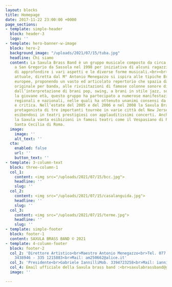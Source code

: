 ```yaml
---
layout: blocks
title: Homepage
date: 2017-11-22 23:00:00 +0000
page_sections:
- template: simple-header
  block: header-3
  logo: ''
- template: hero-banner-w-image
  block: hero-2
  background_image: "/uploads/2021/07/15/tuba.jpg"
  headline: Chi siamo
  content: La Saxula Brass Band è un gruppo musicale composto da circa 25/30 elementi.Nasce
    a San Gregorio da Sassola nel 1998 per iniziativa di alcuni ragazzi desiderosi
    di approfondire i vari aspetti e le diverse forme musicali.<br><br>La formazione
    attuale, diretta dal M° Antonio Menegazzo si ispira alle tipiche Brass Band nord
    europee, proponendo un vasto ed articolato repertorio che spazia dalla musica
    originale per banda, alle rivisitazioni di famose colonne sonore di celebri film,
    dall’interpretazione di brani pop, swing, a brani in stile jazz, solistici e classici.<br><br>Nonostante
    la giovane età, questo gruppo ha partecipato a numerose manifestazioni musicali
    regionali e nazionali, nelle quali ha ottenuto unanimi consensi da parte di pubblico
    e critica. Nell’estate del 2005 e del 2006 e nel 2008 la Saxula Brass Band è stata
    protagonista di tre importanti tournèe in varie città del New Jersey (U.S.A.)
    esibendosi in teatri prestigiosi con applauditissimi concerti. Anche in Italia
    la Saxula vanta esibizioni in famosi teatri come il Vespasiano di Rieti e il Teatro
    Santa Cecilia di Roma.
  image:
    image: ''
    alt_text: ''
  cta:
    enabled: false
    url: ''
    button_text: ''
- template: 3-column-text
  block: three-column-1
  col_1:
    content: <img src="/uploads/2021/07/15/bcc.jpg">
    headline: ''
    slug: ''
  col_2:
    content: <img src="/uploads/2021/07/15/casalanguida.jpg">
    headline: ''
    slug: ''
  col_3:
    content: <img src="/uploads/2021/07/15/terme.jpg">
    headline: ''
    slug: ''
- template: simple-footer
  block: footer-1
  content: SAXULA BRASS BAND © 2021
- template: 4-column-footer
  block: footer-2
  col_2: 'Direttore Artistico<br>Maestro Antonio Menegazzo<br>Tel. 077 4480221<br>Mob.338
    3438946 - 335 1215883<br>Mail: am250662@alice.it'
  col_3: 'Presidente<br>Gabriele IannilliMob. 3394723258<br>Mail: iannilli.gabriele@tiscali.it'
  col_4: Email ufficiale della Saxula brass band :<br>saxulabrassband@gmail.com
  image: ''

---
```


